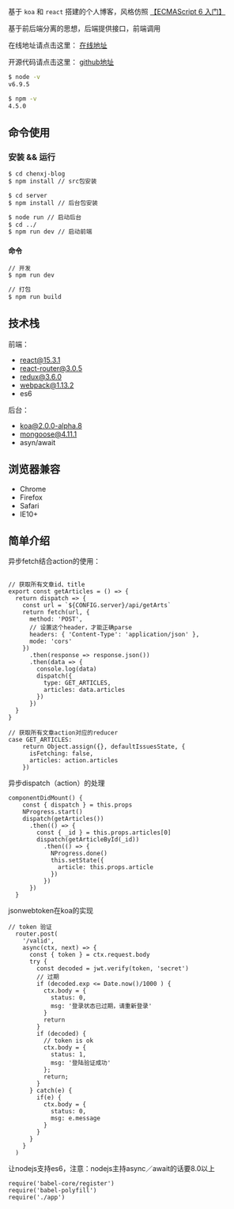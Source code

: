 基于 ``koa`` 和 ``react`` 搭建的个人博客，风格仿照 [【ECMAScript 6 入门】](http://es6.ruanyifeng.com/)

基于前后端分离的思想，后端提供接口，前端调用

在线地址请点击这里： [在线地址](http://47.52.5.137:4011)


开源代码请点击这里： [github地址](https://github.com/wtfjun/chenxj-blog) 

```bash
$ node -v
v6.9.5

$ npm -v
4.5.0
```

## 命令使用

### 安装 && 运行

``` bash
$ cd chenxj-blog
$ npm install // src包安装

$ cd server
$ npm install // 后台包安装

$ node run // 启动后台
$ cd ../
$ npm run dev // 启动前端
```



#### 命令

``` bash
// 开发
$ npm run dev

// 打包
$ npm run build
```

## 技术栈

前端：
- react@15.3.1
- react-router@3.0.5
- redux@3.6.0
- webpack@1.13.2
- es6

后台：
- koa@2.0.0-alpha.8
- mongoose@4.11.1
- asyn/await


## 浏览器兼容

- Chrome
- Firefox
- Safari
- IE10+

## 简单介绍

异步fetch结合action的使用：
```

// 获取所有文章id、title
export const getArticles = () => {
  return dispatch => {
    const url = `${CONFIG.server}/api/getArts`
    return fetch(url, {
      method: 'POST',
      // 设置这个header，才能正确parse
      headers: { 'Content-Type': 'application/json' },
      mode: 'cors'
    })
      .then(response => response.json())
      .then(data => {
        console.log(data)
        dispatch({
          type: GET_ARTICLES,
          articles: data.articles
        })
      })
  }
}
```

```
// 获取所有文章action对应的reducer
case GET_ARTICLES:
    return Object.assign({}, defaultIssuesState, {
      isFetching: false,
      articles: action.articles
    })
```

异步dispatch（action）的处理
```
componentDidMount() {
    const { dispatch } = this.props
    NProgress.start()
    dispatch(getArticles())
      .then(() => {
        const { _id } = this.props.articles[0]
        dispatch(getArticleById(_id))
          .then(() => {
            NProgress.done()
            this.setState({
              article: this.props.article
            })
          })
      })
  }
```

jsonwebtoken在koa的实现
```
// token 验证
  router.post(
    '/valid',
    async(ctx, next) => {
      const { token } = ctx.request.body
      try {
        const decoded = jwt.verify(token, 'secret')
        // 过期
        if (decoded.exp <= Date.now()/1000 ) {
          ctx.body = {
            status: 0,
            msg: '登录状态已过期，请重新登录'
          }
          return
        }
        if (decoded) {
          // token is ok
          ctx.body = {
            status: 1,
            msg: '登陆验证成功'
          };
          return;
        }
      } catch(e) {
        if(e) {
          ctx.body = {
            status: 0,
            msg: e.message
          } 
        }
      }  
    }
  )

```

让nodejs支持es6，注意：nodejs主持async／await的话要8.0以上
```
require('babel-core/register')
require('babel-polyfill')
require('./app')
```
